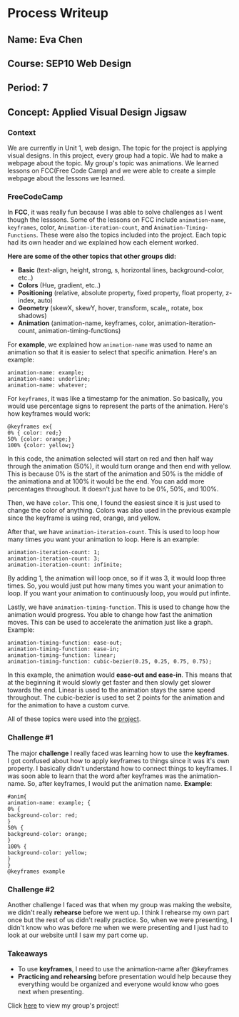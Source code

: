 # Process Writeup

## Name: Eva Chen
## Course: SEP10 Web Design
## Period: 7
## Concept: Applied Visual Design Jigsaw

  ### Context

We are currently in  Unit 1, web design. The topic for the project is applying visual designs. In this project, every group had a topic. We had to make a webpage about the topic. My group's topic was animations. We learned lessons on FCC(Free Code Camp) and we were able to create a simple webpage about the lessons we learned.

### FreeCodeCamp
In **FCC**, it was really fun because I was able to solve challenges as I went though the lesssons. Some of the lessons on FCC include ```animation-name```, ```keyframes```, color, ```Animation-iteration-count```, and ```Animation-Timing-Functions```. These were also the topics included into the project. Each topic had its own header and we explained how each element worked. 

**Here are some of the other topics that other groups did:**
* **Basic** (text-align, height, strong, s, horizontal lines, background-color, etc..)
* **Colors** (Hue, gradient, etc..)
* **Positioning** (relative, absolute property, fixed property, float property, z-index, auto)
* **Geometry** (skewX, skewY, hover, transform, scale,, rotate, box shadows)
* **Animation** (animation-name, keyframes, color, animation-iteration-count, animation-timing-functions)

For **example**, we explained how ```animation-name```  was used to name an animation so that it is easier to select that specific animation.
Here's an example:
```
animation-name: example;
animation-name: underline;
animation-name: whatever;
```

For ```keyframes```, it was like a timestamp for the animation. So basically, you would use percentage signs to represent the parts of the animation.
Here's how keyframes would work:
```
@keyframes ex{
0% { color: red;}
50% {color: orange;}
100% {color: yellow;}
 ```
In this code, the animation selected will start on red and then half way through the animation (50%), it would turn orange and then end with yellow. This is because 0% is the start of the animation and 50% is the middle of the animationa and at 100% it would be the end. You can add more percentages throughout. It doesn't just have to be 0%, 50%, and 100%.

Then, we have ```color```. This one, I found the easiest since it is just used to change the color of anything. Colors was also used in the previous example since the keyframe is using red, orange, and yellow.

After that, we have ```animation-iteration-count```. This is used to loop how many times you want your animation to loop.
Here is an example:
```
animation-iteration-count: 1;
animation-iteration-count: 3;
animation-iteration-count: infinite;
```
By adding 1, the animation will loop once, so if it was 3, it would loop three times. So, you would just put how many times you want your animation to loop. If you want your animation to continuously loop, you would put infinte.

Lastly, we have ```animation-timing-function```. This is used to change how the animation would progress. You able to change how fast the animation moves. This can be used to accelerate the animation just like a graph.
Example:
```
animation-timing-function: ease-out;
animation-timing-function: ease-in;
animation-timing-function: linear;
animation-timing-function: cubic-bezier(0.25, 0.25, 0.75, 0.75);
```
In this example, the animation would **ease-out and ease-in**. This means that at the beginning it would slowly get faster and then slowly get slower towards the end. Linear is used to the animation stays the same speed throughout. The cubic-bezier is used to set 2 points for the animation and for the animation to have a custom curve.

All of these topics were used into the [project](https://app.pickcode.io/share/cm3nc386v91029fpuh7uvpvqy).

### Challenge #1
The major **challenge** I really faced was learning how to use the **keyframes**. I got confused about how to apply keyframes to things since it was it's own property. I basically didn't understand how to connect things to keyframes. I was soon able to learn that the word after keyframes was the animation-name. So, after keyframes, I would put the animation name.
**Example**:
```
#anim{
animation-name: example; {
0% {
background-color: red;
}
50% {
background-color: orange;
}
100% {
background-color: yellow;
}
}
@keyframes example
```
### Challenge #2
Another challenge I faced was that when my group was making the website, we didn't really **rehearse** before we went up. I think I rehearse my own part once but the rest of us didn't really practice. So, when we were presenting, I didn't know who was before me when we were presenting and I just had to look at our website until I saw my part come up.

### Takeaways
* To use **keyframes**, I need to use the animation-name after @keyframes
* **Practicing and rehearsing** before presentation would help because they everything would be organized and everyone would know who goes next when presenting.

Click [here](https://app.pickcode.io/project/cm3nc386v91029fpuh7uvpvqy) to view my group's project!
